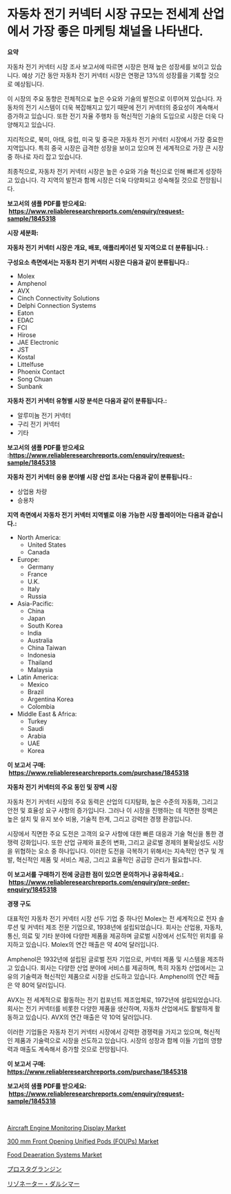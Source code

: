 <p><h1>자동차 전기 커넥터 시장 규모는 전세계 산업에서 가장 좋은 마케팅 채널을 나타낸다.</h1></p><p><strong>요약</strong></p>
<p><p>자동차 전기 커넥터 시장 조사 보고서에 따르면 시장은 현재 높은 성장세를 보이고 있습니다. 예상 기간 동안 자동차 전기 커넥터 시장은 연평균 13%의 성장률을 기록할 것으로 예상됩니다.</p><p>이 시장의 주요 동향은 전체적으로 높은 수요와 기술의 발전으로 이루어져 있습니다. 자동차의 전기 시스템이 더욱 복잡해지고 있기 때문에 전기 커넥터의 중요성이 계속해서 증가하고 있습니다. 또한 전기 자율 주행차 등 혁신적인 기술의 도입으로 시장은 더욱 다양해지고 있습니다.</p><p>지리적으로, 북미, 아태, 유럽, 미국 및 중국은 자동차 전기 커넥터 시장에서 가장 중요한 지역입니다. 특히 중국 시장은 급격한 성장을 보이고 있으며 전 세계적으로 가장 큰 시장 중 하나로 자리 잡고 있습니다.</p><p>최종적으로, 자동차 전기 커넥터 시장은 높은 수요와 기술 혁신으로 인해 빠르게 성장하고 있습니다. 각 지역의 발전과 함께 시장은 더욱 다양화되고 성숙해질 것으로 전망됩니다.</p></p>
<p><strong>보고서의 샘플 PDF를 받으세요: &nbsp;<a href="https://www.reliableresearchreports.com/enquiry/request-sample/1845318">https://www.reliableresearchreports.com/enquiry/request-sample/1845318</a></strong></p>
<p><strong>시장 세분화:</strong></p>
<p><strong> 자동차 전기 커넥터 시장은 개요, 배포, 애플리케이션 및 지역으로 더 분류됩니다. :</strong></p>
<p><strong>구성요소 측면에서는 자동차 전기 커넥터 시장은 다음과 같이 분류됩니다.:</strong></p>
<p><ul><li>Molex</li><li>Amphenol</li><li>AVX</li><li>Cinch Connectivity Solutions</li><li>Delphi Connection Systems</li><li>Eaton</li><li>EDAC</li><li>FCI</li><li>Hirose</li><li>JAE Electronic</li><li>JST</li><li>Kostal</li><li>Littelfuse</li><li>Phoenix Contact</li><li>Song Chuan</li><li>Sunbank</li></ul></p>
<p><strong> 자동차 전기 커넥터 유형별 시장 분석은 다음과 같이 분류됩니다.:</strong></p>
<p><ul><li>알루미늄 전기 커넥터</li><li>구리 전기 커넥터</li><li>기타</li></ul></p>
<p><strong>보고서의 샘플 PDF를 받으세요 :<a href="https://www.reliableresearchreports.com/enquiry/request-sample/1845318">https://www.reliableresearchreports.com/enquiry/request-sample/1845318</a></strong></p>
<p><strong> 자동차 전기 커넥터 응용 분야별 시장 산업 조사는 다음과 같이 분류됩니다.:</strong></p>
<p><ul><li>상업용 차량</li><li>승용차</li></ul></p>
<p><strong>지역 측면에서 자동차 전기 커넥터 지역별로 이용 가능한 시장 플레이어는 다음과 같습니다.:</strong></p>
<p><ul>
    <li>
        North America:
        <ul>
            <li>United States</li>
            <li>Canada</li>
        </ul>
    </li>
    <li>
        Europe:
        <ul>
            <li>Germany</li>
            <li>France</li>
            <li>U.K.</li>
            <li>Italy</li>
            <li>Russia</li>
        </ul>
    </li>
    <li>
        Asia-Pacific:
        <ul>
            <li>China</li>
            <li>Japan</li>
            <li>South Korea</li>
            <li>India</li>
            <li>Australia</li>
            <li>China Taiwan</li>
            <li>Indonesia</li>
            <li>Thailand</li>
            <li>Malaysia</li>
        </ul>
    </li>
    <li>
        Latin America:
        <ul>
            <li>Mexico</li>
            <li>Brazil</li>
            <li>Argentina Korea</li>
            <li>Colombia</li>
        </ul>
    </li>
    <li>
        Middle East & Africa:
        <ul>
            <li>Turkey</li>
            <li>Saudi</li>
            <li>Arabia</li>
            <li>UAE</li>
            <li>Korea</li>
        </ul>
    </li>
    </ul></p>
<p><strong>이 보고서 구매: &nbsp;<a href="https://www.reliableresearchreports.com/purchase/1845318">https://www.reliableresearchreports.com/purchase/1845318</a></strong></p>
<p><strong>자동차 전기 커넥터의 주요 동인 및 장벽 시장</strong></p>
<p><p>자동차 전기 커넥터 시장의 주요 동력은 산업의 디지턈화, 높은 수준의 자동화, 그리고 안전 및 효율성 요구 사항의 증가입니다. 그러나 이 시장을 진행하는 데 직면한 장벽은 높은 설치 및 유지 보수 비용, 기술적 한계, 그리고 강력한 경쟁 환경입니다.</p><p>시장에서 직면한 주요 도전은 고객의 요구 사항에 대한 빠른 대응과 기술 혁신을 통한 경쟁력 강화입니다. 또한 산업 규제와 표준의 변화, 그리고 글로벌 경제의 불확실성도 시장을 위협하는 요소 중 하나입니다. 이러한 도전을 극복하기 위해서는 지속적인 연구 및 개발, 혁신적인 제품 및 서비스 제공, 그리고 효율적인 공급망 관리가 필요합니다.</p></p>
<p><strong>이 보고서를 구매하기 전에 궁금한 점이 있으면 문의하거나 공유하세요.: &nbsp;<a href="https://www.reliableresearchreports.com/enquiry/pre-order-enquiry/1845318">https://www.reliableresearchreports.com/enquiry/pre-order-enquiry/1845318</a></strong></p>
<p><strong>경쟁 구도</strong></p>
<p><p>대표적인 자동차 전기 커넥터 시장 선두 기업 중 하나인 Molex는 전 세계적으로 전자 솔루션 및 커넥터 제조 전문 기업으로, 1938년에 설립되었습니다. 회사는 산업용, 자동차, 통신, 의료 및 기타 분야에 다양한 제품을 제공하며 글로벌 시장에서 선도적인 위치를 유지하고 있습니다. Molex의 연간 매출은 약 40억 달러입니다.</p><p>Amphenol은 1932년에 설립된 글로벌 전자 기업으로, 커넥터 제품 및 시스템을 제조하고 있습니다. 회사는 다양한 산업 분야에 서비스를 제공하며, 특히 자동차 산업에서는 고유의 기술력과 혁신적인 제품으로 시장을 선도하고 있습니다. Amphenol의 연간 매출은 약 80억 달러입니다.</p><p>AVX는 전 세계적으로 활동하는 전기 컴포넌트 제조업체로, 1972년에 설립되었습니다. 회사는 전기 커넥터를 비롯한 다양한 제품을 생산하며, 자동차 산업에서도 활발하게 활동하고 있습니다. AVX의 연간 매출은 약 10억 달러입니다.</p><p>이러한 기업들은 자동차 전기 커넥터 시장에서 강력한 경쟁력을 가지고 있으며, 혁신적인 제품과 기술력으로 시장을 선도하고 있습니다. 시장의 성장과 함께 이들 기업의 영향력과 매출도 계속해서 증가할 것으로 전망됩니다.</p></p>
<p><strong>이 보고서 구매: &nbsp; <a href="https://www.reliableresearchreports.com/purchase/1845318">https://www.reliableresearchreports.com/purchase/1845318</a></strong></p>
<p><strong>보고서의 샘플 PDF를 받으세요: &nbsp;<a href="https://www.reliableresearchreports.com/enquiry/request-sample/1845318">https://www.reliableresearchreports.com/enquiry/request-sample/1845318</a></strong><strong></strong></p>
<p>&nbsp;</p>
<p><p><a href="https://github.com/BryceTownsendr/Market-Research-Report-List-3/blob/main/aircraft-engine-monitoring-display-market.md">Aircraft Engine Monitoring Display Market</a></p><p><a href="https://view.publitas.com/reportprime-1/global-300-mm-front-opening-unified-pods-foups-market-by-types-applications-and-major-players-with-regional-growth-rate-analysis-and-development-situation-from-2024-to-2031/">300 mm Front Opening Unified Pods (FOUPs) Market</a></p><p><a href="https://ivy-potential-64b.notion.site/Food-Deaeration-Systems-Market-Insights-Market-Players-and-Forecast-Till-2031-1124e785807947fcbe1c7d6a8f0d2936">Food Deaeration Systems Market</a></p><p><a href="https://medium.com/@kaywitting1/%E3%83%97%E3%83%AD%E3%82%B9%E3%82%BF%E3%82%B0%E3%83%A9%E3%83%B3%E3%82%B8%E3%83%B3%E5%B8%82%E5%A0%B4-%E3%82%BF%E3%82%A4%E3%83%97-%E3%82%A2%E3%83%97%E3%83%AA%E3%82%B1%E3%83%BC%E3%82%B7%E3%83%A7%E3%83%B3-%E5%9C%B0%E7%90%86%E5%88%A5%E3%81%AE%E5%8C%85%E6%8B%AC%E7%9A%84%E3%81%AA%E8%A9%95%E4%BE%A1-7d3ea4c92e74">プロスタグランジン</a></p><p><a href="https://github.com/mcbeesbxa270/Market-Research-Report-List-1/blob/main/9480112186846.md">リゾネーター・ダルシマー</a></p></p>